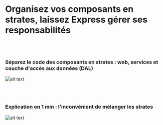 # Organisez vos composants en strates, laissez Express gérer ses responsabilités

<br/><br/>

 ### Séparez le code des composants en strates : web, services et couche d'accès aux données (DAL)

![alt text](/assets/images/structurebycomponents.PNG "Séparez le code des composants en strates")

 <br/><br/>

### Explication en 1 min : l'inconvénient de mélanger les strates

![alt text](/assets/images/keepexpressinweb.gif "L'inconvénient de mélanger les strates")
